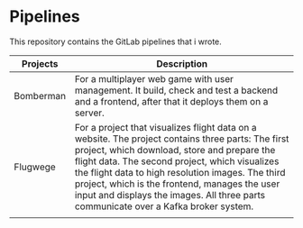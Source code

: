 # Pipelines

This repository contains the GitLab pipelines that i wrote.

| Projects  | Description                                                                                                                                                                                                                                                                                                                                                                                       |
| --------- | ------------------------------------------------------------------------------------------------------------------------------------------------------------------------------------------------------------------------------------------------------------------------------------------------------------------------------------------------------------------------------------------------- |
| Bomberman | For a multiplayer web game with user management. It build, check and test a backend and a frontend, after that it deploys them on a server.                                                                                                                                                                                                                                                       |
| Flugwege  | For a project that visualizes flight data on a website. The project contains three parts: The first project, which download, store and prepare the flight data. The second project, which visualizes the flight data to high resolution images. The third project, which is the frontend, manages the user input and displays the images. All three parts communicate over a Kafka broker system. |
|           |
